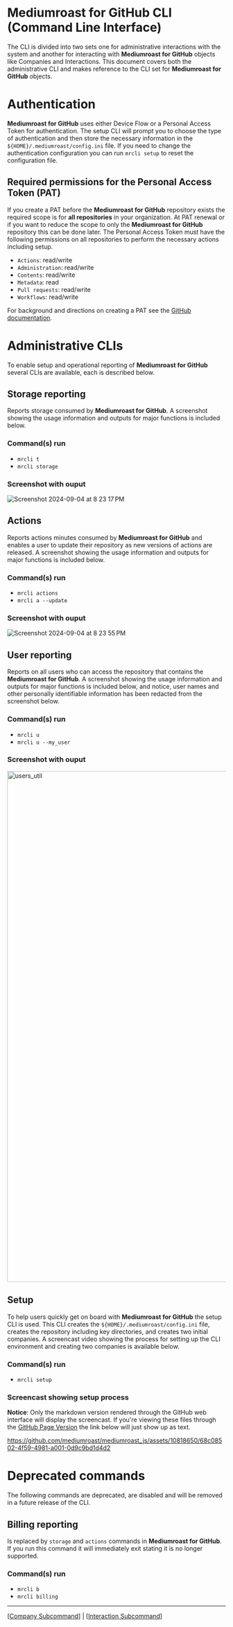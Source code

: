 # Mediumroast for GitHub CLI (Command Line Interface)
The CLI is divided into two sets one for administrative interactions with the system and another for interacting with **Mediumroast for GitHub** objects like Companies and Interactions.  This document covers both the administrative CLI and makes reference to the CLI set for **Mediumroast for GitHub** objects.

# Authentication
**Mediumroast for GitHub** uses either Device Flow or a Personal Access Token for authentication.  The setup CLI will prompt you to choose the type of authentication and then store the necessary information in the `${HOME}/.mediumroast/config.ini` file.  If you need to change the authentication configuration you can run `mrcli setup` to reset the configuration file.

## Required permissions for the Personal Access Token (PAT)
If you create a PAT before the **Mediumroast for GitHub** repository exists the required scope is for **all repositories** in your organization. At PAT renewal or if you want to reduce the scope to only the **Mediumroast for GitHub** repository this can be done later. The Personal Access Token must have the following permissions on all repositories to perform the necessary actions including setup.

- `Actions`: read/write
- `Administration`: read/write
- `Contents`: read/write
- `Metadata`: read
- `Pull requests`: read/write
- `Workflows`: read/write

For background and directions on creating a PAT see the [GitHub documentation](https://docs.github.com/en/authentication/keeping-your-account-and-data-secure/managing-your-personal-access-tokens).


# Administrative CLIs
To enable setup and operational reporting of **Mediumroast for GitHub** several CLIs are available, each is described below.

## Storage reporting
Reports storage consumed by **Mediumroast for GitHub**. A screenshot showing the usage information and outputs for major functions is included below.
### Command(s) run
- `mrcli t`
- `mrcli storage`

### Screenshot with ouput
![Screenshot 2024-09-04 at 8 23 17 PM](https://github.com/user-attachments/assets/dba9738f-e093-4415-9ec7-1031f66cf6d1)

## Actions
Reports actions minutes consumed by **Mediumroast for GitHub** and enables a user to update their repository as new versions of actions are released. A screenshot showing the usage information and outputs for major functions is included below.
### Command(s) run
- `mrcli actions`
- `mrcli a --update`

### Screenshot with ouput
![Screenshot 2024-09-04 at 8 23 55 PM](https://github.com/user-attachments/assets/d9ea51fc-7609-4abb-9cbe-6e010baacb50)


## User reporting
Reports on all users who can access the repository that contains the **Mediumroast for GitHub**. A screenshot showing the usage information and outputs for major functions is included below, and notice, user names and other personally identifiable information has been redacted from the screenshot below.
### Command(s) run
- `mrcli u`
- `mrcli u --my_user`
### Screenshot with ouput 
<img width="1178" alt="users_util" src="https://github.com/mediumroast/mediumroast_js/assets/10818650/994787aa-ec26-4cb0-99a1-b670b9d929ff">

## Setup
To help users quickly get on board with **Mediumroast for GitHub** the setup CLI is used.  This CLI creates the `${HOME}/.mediumroast/config.ini` file, creates the repository including key directories, and creates two initial companies.  A screencast video showing the process for setting up the CLI environment and creating two companies is available below.

### Command(s) run
- `mrcli setup`
### Screencast showing setup process
**Notice**: Only the markdown version rendered through the GitHub web interface will display the screencast.  If you're viewing these files through the [GitHub Page Version](https://mediumroast.github.io/mediumroast_js/tutorial-README.html) the link below will just show up as text.

https://github.com/mediumroast/mediumroast_js/assets/10818650/68c08502-4f59-4981-a001-0d9c9bd1d4d2

# Deprecated commands
The following commands are deprecated, are disabled and will be removed in a future release of the CLI.

## Billing reporting
Is replaced by `storage` and `actions` commands in **Mediumroast for GitHub**. If you run this command it will immediately exit stating it is no longer supported.

### Command(s) run
- `mrcli b`
- `mrcli billing`



---

[[Company Subcommand](https://github.com/mediumroast/mediumroast_js/blob/main/cli/Company.md)] | [[Interaction Subcommand](https://github.com/mediumroast/mediumroast_js/blob/main/cli/Interaction.md)]




